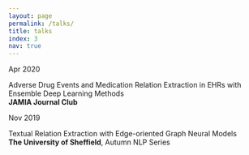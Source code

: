 ```yaml
---
layout: page
permalink: /talks/
title: talks
index: 3
nav: true
---
```


<div class="row-mine">
	<div class="columnC">
	<p>
		Apr 2020 
	</p>
	</div>
	<div class="columnA">
		<p>
			Adverse Drug Events and Medication Relation Extraction in EHRs with Ensemble Deep Learning Methods  <br />
			<b>JAMIA Journal Club</b>
		</p>
	</div>  
</div> 

<div class="row-mine">
	<div class="columnC">
	<p>
		Nov 2019 
	</p>
	</div>
	<div class="columnA">
		<p>
			Textual Relation Extraction with Edge-oriented Graph Neural Models<br />
			<b>The University of Sheffield</b>, Autumn NLP Series  
		</p>
	</div>  
</div>    
  

